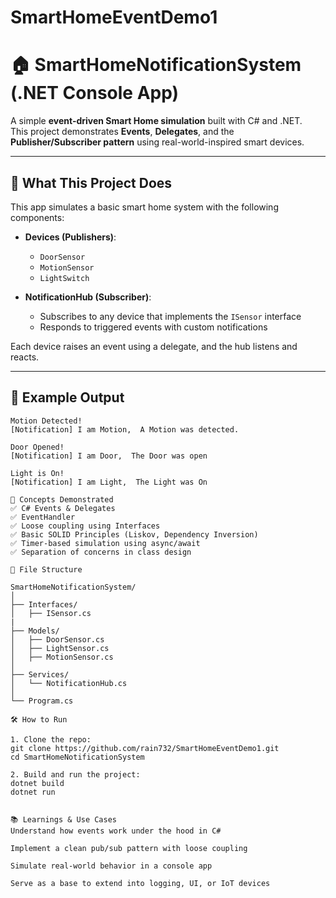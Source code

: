 # SmartHomeEventDemo1
# 🏠 SmartHomeNotificationSystem (.NET Console App)

A simple **event-driven Smart Home simulation** built with C# and .NET.  
This project demonstrates **Events**, **Delegates**, and the **Publisher/Subscriber pattern** using real-world-inspired smart devices.

---

## 🚀 What This Project Does

This app simulates a basic smart home system with the following components:

- **Devices (Publishers)**:
  - `DoorSensor`
  - `MotionSensor`
  - `LightSwitch`

- **NotificationHub (Subscriber)**:
  - Subscribes to any device that implements the `ISensor` interface
  - Responds to triggered events with custom notifications

Each device raises an event using a delegate, and the hub listens and reacts.

---

## 📸 Example Output

```text
Motion Detected!
[Notification] I am Motion,  A Motion was detected.

Door Opened!
[Notification] I am Door,  The Door was open

Light is On!
[Notification] I am Light,  The Light was On

🧠 Concepts Demonstrated
✅ C# Events & Delegates
✅ EventHandler
✅ Loose coupling using Interfaces
✅ Basic SOLID Principles (Liskov, Dependency Inversion)
✅ Timer-based simulation using async/await
✅ Separation of concerns in class design

🧩 File Structure

SmartHomeNotificationSystem/
│
├── Interfaces/
│   ├── ISensor.cs
|
├── Models/
│   ├── DoorSensor.cs
│   ├── LightSensor.cs
│   ├── MotionSensor.cs
│
├── Services/
│   └── NotificationHub.cs
│
└── Program.cs

🛠 How to Run

1. Clone the repo:
git clone https://github.com/rain732/SmartHomeEventDemo1.git
cd SmartHomeNotificationSystem

2. Build and run the project:
dotnet build
dotnet run


📚 Learnings & Use Cases
Understand how events work under the hood in C#

Implement a clean pub/sub pattern with loose coupling

Simulate real-world behavior in a console app

Serve as a base to extend into logging, UI, or IoT devices
